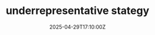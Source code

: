 ---
title: underrepresentative stategy
linkTitle: underrepresentative stategy
date: '2025-04-29T17:10:00Z'
weight: 1
description: No content
draft: false
ref: underrepresentative-stategy
---